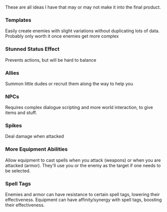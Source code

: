 These are all ideas I have that may or may not make it into the final product.

### Templates

Easily create enemies with slight variations without duplicating lots of data. Probably only worth it once enemies get more complex

### Stunned Status Effect

Prevents actions, but will be hard to balance

### Allies

Summon little dudes or recruit them along the way to help you

### NPCs

Requires complex dialogue scripting and more world interaction, to give items and stuff.

### Spikes

Deal damage when attacked

### More Equipment Abilities

Allow equipment to cast spells when you attack (weapons) or when you are attacked (armor). They'll use you or the enemy as the target if one needs to be selected.

### Spell Tags

Enemies and armor can have resistance to certain spell tags, lowering their effectiveness. Equipment can have affinity/synergy with spell tags, boosting their effectiveness.
